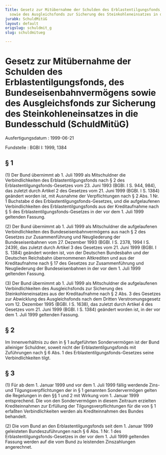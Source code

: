 ```yaml
---
Title: Gesetz zur Mitübernahme der Schulden des Erblastentilgungsfonds, des Bundeseisenbahnvermögens
  sowie des Ausgleichsfonds zur Sicherung des Steinkohleneinsatzes in die Bundesschuld
jurabk: SchuldMitüG
layout: default
origslug: schuldmit_g
slug: schuldmitueg

---
```


# Gesetz zur Mitübernahme der Schulden des Erblastentilgungsfonds, des Bundeseisenbahnvermögens sowie des Ausgleichsfonds zur Sicherung des Steinkohleneinsatzes in die Bundesschuld (SchuldMitüG)

Ausfertigungsdatum
:   1999-06-21

Fundstelle
:   BGBl I: 1999, 1384

## § 1

(1) Der Bund übernimmt ab 1. Juli 1999 als Mitschuldner die
Verbindlichkeiten des Erblastentilgungsfonds nach § 2 des
Erblastentilgungsfonds-Gesetzes vom 23. Juni 1993 (BGBl. I S. 944,
984), das zuletzt durch Artikel 2 des Gesetzes vom 21. Juni 1999
(BGBl. I S. 1384) geändert worden ist, mit Ausnahme der
Verpflichtungen nach § 2 Abs. 1 Nr. 1 Buchstabe d des
Erblastentilgungsfonds-Gesetzes, und die aufgelaufenen
Verbindlichkeiten des Erblastentilgungsfonds aus der Kreditaufnahme
nach § 5 des Erblastentilgungsfonds-Gesetzes in der vor dem 1. Juli
1999 geltenden Fassung.

(2) Der Bund übernimmt ab 1. Juli 1999 als Mitschuldner die
aufgelaufenen Verbindlichkeiten des Bundeseisenbahnvermögens aus nach
§ 2 des Gesetzes zur Zusammenführung und Neugliederung der
Bundeseisenbahnen vom 27. Dezember 1993 (BGBl. I S. 2378, 1994 I S.
2439), das zuletzt durch Artikel 3 des Gesetzes vom 21. Juni 1999
(BGBl. I S. 1384) geändert worden ist, von der Deutschen Bundesbahn
und der Deutschen Reichsbahn übernommenen Altkrediten und aus der
Kreditaufnahme nach § 17 des Gesetzes zur Zusammenführung und
Neugliederung der Bundeseisenbahnen in der vor dem 1. Juli 1999
geltenden Fassung.

(3) Der Bund übernimmt ab 1. Juli 1999 als Mitschuldner die
aufgelaufenen Verbindlichkeiten des Ausgleichsfonds zur Sicherung des
Steinkohleneinsatzes aus der Kreditaufnahme nach § 2 Abs. 3 des
Gesetzes zur Abwicklung des Ausgleichsfonds nach dem Dritten
Verstromungsgesetz vom 12. Dezember 1995 (BGBl. I S. 1638), das
zuletzt durch Artikel 4 des Gesetzes vom 21. Juni 1999 (BGBl. I S.
1384) geändert worden ist, in der vor dem 1. Juli 1999 geltenden
Fassung.

## § 2

Im Innenverhältnis zu den in § 1 aufgeführten Sondervermögen ist der
Bund alleiniger Schuldner, soweit nicht der Erblastentilgungsfonds mit
Zuführungen nach § 6 Abs. 1 des Erblastentilgungsfonds-Gesetzes seine
Verbindlichkeiten tilgt.

## § 3

(1) Für ab dem 1. Januar 1999 und vor dem 1. Juli 1999 fällig werdende
Zins- und Tilgungsverpflichtungen der in § 1 genannten Sondervermögen
gelten die Regelungen in den §§ 1 und 2 mit Wirkung vom 1. Januar 1999
entsprechend. Die von den Sondervermögen in diesem Zeitraum erzielten
Krediteinnahmen zur Erfüllung der Tilgungsverpflichtungen für die von
§ 1 erfaßten Verbindlichkeiten werden als Krediteinnahmen des Bundes
behandelt.

(2) Die vom Bund an den Erblastentilgungsfonds seit dem 1. Januar 1999
geleisteten Bundeszuführungen nach § 6 Abs. 1 Nr. 1 des
Erblastentilgungsfonds-Gesetzes in der vor dem 1. Juli 1999 geltenden
Fassung werden auf die vom Bund zu leistenden Zinszahlungen
angerechnet.

